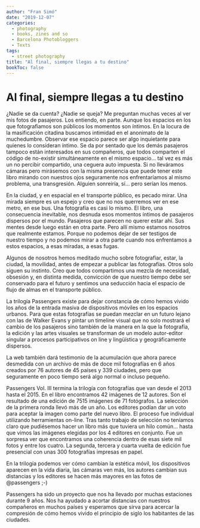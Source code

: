 ```yaml
---
author: "Fran Simó"
date: "2019-12-07"
categories:
  - photography
  - books, zines and so
  - Barcelona Photobloggers
  - Texts
tags: 
  - street photography
title: "Al final, siempre llegas a tu destino"
bookToc: false
---
```

# Al final, siempre llegas a tu destino

¿Nadie se da cuenta? ¿Nadie se queja? Me preguntan muchas veces al ver mis fotos de pasajeros. Los entiendo, en parte. Aunque los espacios en los que fotografiamos son públicos los momentos son íntimos. En la locura de la masificación citadina buscamos intimidad en el anonimato de la muchedumbre. Observar ese espacio parece ser algo inquietante para quienes lo consideran íntimo. Se da por sentado que los demás pasajeros tampoco están interesados en sus compañeros, que todos comparten el código de no-existir simultáneamente en el mismo espacio... tal vez es más un no percibir compartido, una ceguera auto impuesta. Si no lleváramos cámaras pero mirásemos con la misma presencia que puede tener este libro mirando con nuestros ojos seguramente nos enfrentaríamos al mismo problema, una transgresión. Alguien sonreiría, sí... pero serían los menos.

En la ciudad, y en espacial en el transporte público, es pecado mirar. Una mirada siempre es un espejo y creo que no nos querremos ver en ese metro, en ese bus. Una fotografía es casi lo mismo. El libro, una consecuencia inevitable, nos desnuda esos momentos íntimos de pasajeros dispersos por el mundo. Pasajeros que parecen no querer estar ahí. Sus mentes desde luego están en otra parte. Pero allí mismo estamos nosotros que realmente estamos. Porque no podemos dejar de ser testigos de nuestro tiempo y no podemos mirar a otra parte cuando nos enfrentamos a estos espacios, a esas miradas, a esas fugas.

Algunos de nosotros hemos meditado mucho sobre fotografiar, estar, la ciudad, la movilidad, antes de empezar a publicar las fotografías. Otros solo siguen su instinto. Creo que todos compartimos una mezcla de necesidad, obsesión y, en distinta medida, convicción de que nuestro tiempo debe ser conservado para el futuro y sentimos una seducción hacia el espacio de flujo de almas en el transporte público.

La trilogía Passengers existe para dejar constancia de cómo hemos vivido los años de la entrada masiva de dispositivos móviles en los espacios urbanos. Para que estas fotografías se puedan mezclar en un futuro lejano con las de Walker Evans y pintar un timeline visual que no solo mostrará el cambio de los pasajeros sino también de la manera en la que la fotografía, la edición y las artes visuales se transforman de un modelo autor-editor singular a procesos participativos on line y lingüística y geográficamente dispersos. 

La web también dará testimonio de la acumulación que ahora parece desmedida con un archivo de más de doce mil fotografías en 6 años creados por 76 autores de 45 países y 339 ciudades, pero que seguramente en poco tiempo será algo normal o incluso pequeño.

Passengers Vol. III termina la trilogía con fotografías que van desde el 2013 hasta el 2015. En el libro encontramos 42 imágenes de 12 autores. Son el resultado de una edición de 7515 imágenes de 71 fotógrafos. La selección de la primera ronda llevó más de un año. Los editores podían dar un voto para aceptar la imagen como parte del nuevo libro. El proceso fue individual utilizando herramientas on-line. Tras tanto trabajo de selección no teníamos claro que pudiésemos hacer un libro más que tuviera un hilo común… hasta que vimos las imágenes elegidas por los 4 editores en conjunto. Fue un sorpresa ver que encontramos una coherencia dentro de esas siete mil fotos y entre los cuatro. La segunda, tercera y cuarta vuelta de edición fue presencial con unas 300 fotografías impresas en papel. 

En la trilogía podemos ver cómo cambian la estética móvil, los dispositivos aparecen en la vida diaria, las cámaras ven más, los autores cambian sus distancias y los editores se hacen más mayores en las fotos de @passengers ;-)

Passengers ha sido un proyecto que nos ha llevado por muchas estaciones durante 9 años. Nos ha ayudado a acortar distancias con nuestros compañeros en muchos países y esperamos que sirva para acercar la compresión de cómo hemos vivido el principio de siglo los habitantes de las ciudades.
